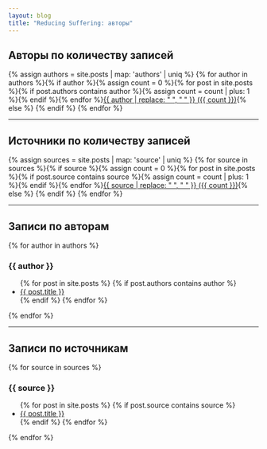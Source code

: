 ```yaml
---
layout: blog
title: "Reducing Suffering: авторы"
---
```

<h2>Авторы по количеству записей</h2>
{% assign authors = site.posts | map: 'authors' | uniq %}
{% for author in authors %}{% if author %}{% assign count = 0 %}{% for post in site.posts %}{% if post.authors contains author %}{% assign count = count | plus: 1 %}{% endif %}{% endfor %}<span class="post-tags-inline"><a href="#{{ author }}" style="font-size: {% if count > 1 %}{{ count | times: 4 | plus: 105 | at_most: 180 }}{% else %}90{% endif %}%">{{ author | replace: " ", "&nbsp;" }}&nbsp;({{ count }})</a></span>{% else %}&nbsp;{% endif %}
{% endfor %}

---

<h2>Источники по количеству записей</h2>
{% assign sources = site.posts | map: 'source' | uniq %}
{% for source in sources %}{% if source %}{% assign count = 0 %}{% for post in site.posts %}{% if post.source contains source %}{% assign count = count | plus: 1 %}{% endif %}{% endfor %}<span class="post-tags-inline"><a href="#{{ source }}" style="font-size: {% if count > 1 %}{{ count | times: 4 | plus: 105 | at_most: 180 }}{% else %}90{% endif %}%">{{ source | replace: " ", " " }}&nbsp;({{ count }})</a></span>{% else %} {% endif %}
{% endfor %}

---

<h2>Записи по авторам</h2>
{% for author in authors %}
  <h3 id="{{ author }}"><b>{{ author }}</b></h3>
  <ul>
  {% for post in site.posts %}
    {% if post.authors contains author %}
      <li><a href="{{ post.url | relative_url }}">{{ post.title }}</a></li>
	{% endif %}
  {% endfor %}
  </ul>
{% endfor %}

---

<h2>Записи по источникам</h2>
{% for source in sources %}
  <h3 id="{{ source }}"><b>{{ source }}</b></h3>
  <ul>
  {% for post in site.posts %}
    {% if post.source contains source %}
      <li><a href="{{ post.url | relative_url }}">{{ post.title }}</a></li>
	{% endif %}
  {% endfor %}
  </ul>
{% endfor %}